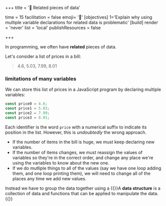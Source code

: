 +++
title = '💾 Related pieces of data'

time = 15
facilitation = false
emoji= '🧩'
[objectives]
    1='Explain why using multiple variable declarations for related data is problematic'
[build]
  render = 'never'
  list = 'local'
  publishResources = false

+++

In programming, we often have **related** pieces of data.

Let's consider a list of prices in a bill:

> 4.6, 5.03, 7.99, 8.01

### limitations of many variables

We can store this list of prices in a JavaScript program by declaring multiple variables:

```js
const price0 = 4.6;
const price1 = 5.03;
const price2 = 7.99;
const price3 = 8.01;
```

Each identifier is the word `price` with a numerical suffix to indicate its position in the list. However, this is _undoubtedly_ the wrong approach.

- If the number of items in the bill is huge, we must keep declaring new variables.
- If the number of items changes, we must reassign the values of variables so they're in the correct order, and change any place we're using the variables to know about the new one.
- If we do mutliple things to all of the values (say we have one loop adding them, and one loop printing them), we will need to change all of the places any time we add new values.

Instead we have to group the data together using a {{<tooltip title="data structure">}}A **data structure** is a collection of data and functions that can be applied to manipulate the data.{{</tooltip>}}

